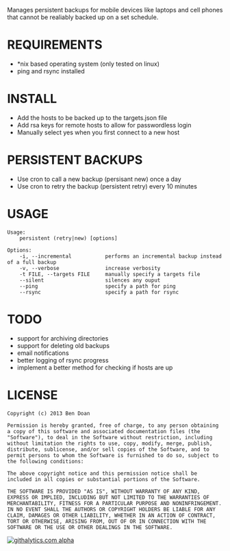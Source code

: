 Manages persistent backups for mobile devices like laptops and cell phones that cannot be realiably backed up on a set schedule.

REQUIREMENTS
============
- *nix based operating system (only tested on linux)
- ping and rsync installed


INSTALL
======
- Add the hosts to be backed up to the targets.json file
- Add rsa keys for remote hosts to allow for passwordless login
- Manually select yes when you first connect to a new host

PERSISTENT BACKUPS
==================
- Use cron to call a new backup (persisant new) once a day
- Use cron to retry the backup (persistent retry) every 10 minutes

USAGE
=====
```
Usage:
    persistent (retry|new) [options]

Options:
    -i, --incremental           performs an incremental backup instead of a full backup
    -v, --verbose               increase verbosity
    -t FILE, --targets FILE     manually specify a targets file
    --silent                    silences any ouput
    --ping                      specify a path for ping
    --rsync                     specify a path for rsync
```

TODO
====
- support for archiving directories
- support for deleting old backups
- email notifications
- better logging of rsync progress
- implement a better method for checking if hosts are up

LICENSE
=======
```
Copyright (c) 2013 Ben Doan

Permission is hereby granted, free of charge, to any person obtaining a copy of this software and associated documentation files (the "Software"), to deal in the Software without restriction, including without limitation the rights to use, copy, modify, merge, publish, distribute, sublicense, and/or sell copies of the Software, and to permit persons to whom the Software is furnished to do so, subject to the following conditions:

The above copyright notice and this permission notice shall be included in all copies or substantial portions of the Software.

THE SOFTWARE IS PROVIDED "AS IS", WITHOUT WARRANTY OF ANY KIND, EXPRESS OR IMPLIED, INCLUDING BUT NOT LIMITED TO THE WARRANTIES OF MERCHANTABILITY, FITNESS FOR A PARTICULAR PURPOSE AND NONINFRINGEMENT. IN NO EVENT SHALL THE AUTHORS OR COPYRIGHT HOLDERS BE LIABLE FOR ANY CLAIM, DAMAGES OR OTHER LIABILITY, WHETHER IN AN ACTION OF CONTRACT, TORT OR OTHERWISE, ARISING FROM, OUT OF OR IN CONNECTION WITH THE SOFTWARE OR THE USE OR OTHER DEALINGS IN THE SOFTWARE.
```
[![githalytics.com alpha](https://cruel-carlota.pagodabox.com/869c0d7a59ff58eee47032547b43d8fa "githalytics.com")](http://githalytics.com/BenDoan/persistant-backup)
